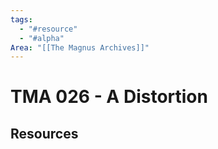 ```yaml
---
tags:
  - "#resource"
  - "#alpha"
Area: "[[The Magnus Archives]]"
---
```


# TMA 026 - A Distortion


## Resources


